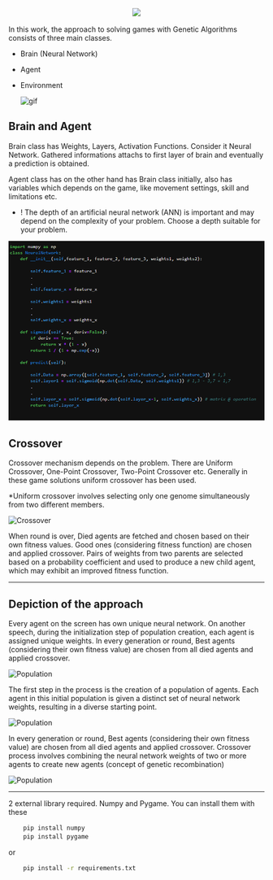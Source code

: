 <p align="center">
  <img src="https://github.com/RsGoksel/Genetic-Algorithm-Solutions/assets/80707238/140575ea-004d-40ad-83d4-a4f658048b71" width="500px"/>
</p>

In this work, the approach to solving games with Genetic Algorithms consists of three main classes.

  * Brain (Neural Network)
  * Agent 
  * Environment

    ![gif](https://github.com/RsGoksel/Genetic-Algorithm-Solutions/assets/80707238/8c45d988-f181-4b77-bdee-664117e08cf9)


## Brain and Agent
    
   Brain class has Weights, Layers, Activation Functions. Consider it Neural Network. 
   Gathered informations attachs to first layer of brain and eventually a prediction is obtained.

   Agent class has on the other hand has Brain class initially, also has variables which depends on the game, like movement settings, skill and limitations etc.  
    
- ! The depth of an artificial neural network (ANN) is important and may depend on the complexity of your problem. Choose a depth suitable for your problem.
  
![Brain-Agent](https://github.com/RsGoksel/Genetic-Algorithm-Solutions/blob/main/Game_Solutions/FlappyBird_Genetic/assets/Brain.png)

## Crossover

Crossover mechanism depends on the problem. There are Uniform Crossover, One-Point Crossover, Two-Point Crossover etc.
Generally in these game solutions uniform crossover has been used. 

*Uniform crossover involves selecting only one genome simultaneously from two different members.

![Crossover](https://github.com/RsGoksel/Genetic-Algorithms-Solutions/assets/80707238/cd154469-0566-4f05-87a4-deb9f59601ad)


When round is over, Died agents are fetched and chosen based on their own fitness values. Good ones (considering fitness function) are chosen and applied crossover. Pairs of weights from two parents are selected based on a probability coefficient and used to produce a new child agent, which may exhibit an improved fitness function.

________________________________________________________________________________________________

## Depiction of the approach


Every agent on the screen has own unique neural network. On another speech, during the initialization step of population creation, each agent is assigned unique weights.
In every generation or round, Best agents (considering their own fitness value) are chosen from all died agents and applied crossover. 

<img src="https://github.com/RsGoksel/Genetic-Algorithm-Solutions/assets/80707238/8bd79c28-238c-4109-98cf-ba573bd5059a" width="300" alt="Population">

The first step in the process is the creation of a population of agents. Each agent in this initial population is given a distinct set of neural network weights, resulting in a diverse starting point.

<img src="https://github.com/RsGoksel/Genetic-Algorithm-Solutions/assets/80707238/f780173d-19b7-4be3-ac8e-102925dae6a8" width="600" alt="Population">


In every generation or round, Best agents (considering their own fitness value) are chosen from all died agents and applied crossover. 
Crossover process involves combining the neural network weights of two or more agents to create new agents (concept of genetic recombination)

<img src="https://github.com/RsGoksel/Genetic-Algorithm-Solutions/assets/80707238/b3fe30f6-9889-4b7e-8e87-5447b5080a3c" width="600" alt="Population">

___________________________________________________________________________________________________________


2 external library required. Numpy and Pygame. You can install them with these

```bash
    pip install numpy
    pip install pygame
```
or
```bash
    pip install -r requirements.txt
```







